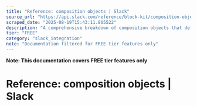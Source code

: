 ```yaml
---
title: "Reference: composition objects | Slack"
source_url: "https://api.slack.com/reference/block-kit/composition-objects"
scraped_date: "2025-08-19T15:43:11.865522"
description: "A comprehensive breakdown of composition objects that define text, options, and other features within blocks and elements"
tier: "FREE"
category: "slack_integration"
note: "Documentation filtered for FREE tier features only"
---
```

**Note: This documentation covers FREE tier features only**

# Reference: composition objects | Slack

